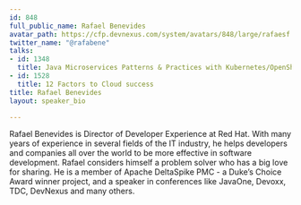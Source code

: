 ```yaml
---
id: 848
full_public_name: Rafael Benevides
avatar_path: https://cfp.devnexus.com/system/avatars/848/large/rafaesf.jpg?1506798287
twitter_name: "@rafabene"
talks:
- id: 1348
  title: Java Microservices Patterns & Practices with Kubernetes/OpenShift and Istio
- id: 1528
  title: 12 Factors to Cloud success
title: Rafael Benevides
layout: speaker_bio

---
```

Rafael Benevides is Director of Developer Experience at Red Hat. With many years of experience in several fields of the IT industry, he helps developers and companies all over the world to be more effective in software development. Rafael considers himself a problem solver who has a big love for sharing. He is a member of Apache DeltaSpike PMC - a Duke’s Choice Award winner project, and a speaker in conferences like JavaOne, Devoxx, TDC, DevNexus and many others.
